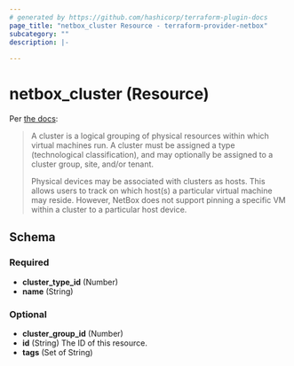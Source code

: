 ```yaml
---
# generated by https://github.com/hashicorp/terraform-plugin-docs
page_title: "netbox_cluster Resource - terraform-provider-netbox"
subcategory: ""
description: |-
  
---
```


# netbox_cluster (Resource)

Per [the docs](https://netbox.readthedocs.io/en/stable/core-functionality/virtualization/):

> A cluster is a logical grouping of physical resources within which virtual machines run. A cluster must be assigned a type (technological classification), and may optionally be assigned to a cluster group, site, and/or tenant.
>
> Physical devices may be associated with clusters as hosts. This allows users to track on which host(s) a particular virtual machine may reside. However, NetBox does not support pinning a specific VM within a cluster to a particular host device.


<!-- schema generated by tfplugindocs -->
## Schema

### Required

- **cluster_type_id** (Number)
- **name** (String)

### Optional

- **cluster_group_id** (Number)
- **id** (String) The ID of this resource.
- **tags** (Set of String)


